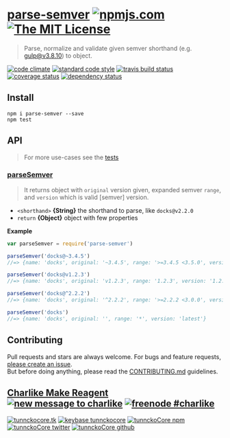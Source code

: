 # [parse-semver][author-www-url] [![npmjs.com][npmjs-img]][npmjs-url] [![The MIT License][license-img]][license-url] 

> Parse, normalize and validate given semver shorthand (e.g. gulp@v3.8.10) to object.

[![code climate][codeclimate-img]][codeclimate-url] [![standard code style][standard-img]][standard-url] [![travis build status][travis-img]][travis-url] [![coverage status][coveralls-img]][coveralls-url] [![dependency status][david-img]][david-url]


## Install
```
npm i parse-semver --save
npm test
```


## API
> For more use-cases see the [tests](./test.js)

### [parseSemver](./index.js#L40)
> It returns object with `original` version given, expanded semver `range`, and `version`
which is valid [semver] version.

- `<shorthand>` **{String}** the shorthand to parse, like `docks@v2.2.0`
- `return` **{Object}** object with few properties

**Example**

```js
var parseSemver = require('parse-semver')

parseSemver('docks@~3.4.5')
//=> {name: 'docks', original: '~3.4.5', range: '>=3.4.5 <3.5.0', version: '3.4.5'}

parseSemver('docks@v1.2.3')
//=> {name: 'docks', original: 'v1.2.3', range: '1.2.3', version: '1.2.3'}

parseSemver('docks@^2.2.2')
//=> {name: 'docks', original: '^2.2.2', range: '>=2.2.2 <3.0.0', version: '2.2.2'}

parseSemver('docks')
//=> {name: 'docks', original: '', range: '*', version: 'latest'}
```


## Contributing
Pull requests and stars are always welcome. For bugs and feature requests, [please create an issue](https://github.com/tunnckoCore/parse-semver/issues/new).  
But before doing anything, please read the [CONTRIBUTING.md](./CONTRIBUTING.md) guidelines.


## [Charlike Make Reagent](http://j.mp/1stW47C) [![new message to charlike][new-message-img]][new-message-url] [![freenode #charlike][freenode-img]][freenode-url]

[![tunnckocore.tk][author-www-img]][author-www-url] [![keybase tunnckocore][keybase-img]][keybase-url] [![tunnckoCore npm][author-npm-img]][author-npm-url] [![tunnckoCore twitter][author-twitter-img]][author-twitter-url] [![tunnckoCore github][author-github-img]][author-github-url]


[npmjs-url]: https://www.npmjs.com/package/parse-semver
[npmjs-img]: https://img.shields.io/npm/v/parse-semver.svg?label=parse-semver

[license-url]: https://github.com/tunnckoCore/parse-semver/blob/master/LICENSE.md
[license-img]: https://img.shields.io/badge/license-MIT-blue.svg


[codeclimate-url]: https://codeclimate.com/github/tunnckoCore/parse-semver
[codeclimate-img]: https://img.shields.io/codeclimate/github/tunnckoCore/parse-semver.svg

[travis-url]: https://travis-ci.org/tunnckoCore/parse-semver
[travis-img]: https://img.shields.io/travis/tunnckoCore/parse-semver.svg

[coveralls-url]: https://coveralls.io/r/tunnckoCore/parse-semver
[coveralls-img]: https://img.shields.io/coveralls/tunnckoCore/parse-semver.svg

[david-url]: https://david-dm.org/tunnckoCore/parse-semver
[david-img]: https://img.shields.io/david/tunnckoCore/parse-semver.svg

[standard-url]: https://github.com/feross/standard
[standard-img]: https://img.shields.io/badge/code%20style-standard-brightgreen.svg


[author-www-url]: http://www.tunnckocore.tk
[author-www-img]: https://img.shields.io/badge/www-tunnckocore.tk-fe7d37.svg

[keybase-url]: https://keybase.io/tunnckocore
[keybase-img]: https://img.shields.io/badge/keybase-tunnckocore-8a7967.svg

[author-npm-url]: https://www.npmjs.com/~tunnckocore
[author-npm-img]: https://img.shields.io/badge/npm-~tunnckocore-cb3837.svg

[author-twitter-url]: https://twitter.com/tunnckoCore
[author-twitter-img]: https://img.shields.io/badge/twitter-@tunnckoCore-55acee.svg

[author-github-url]: https://github.com/tunnckoCore
[author-github-img]: https://img.shields.io/badge/github-@tunnckoCore-4183c4.svg

[freenode-url]: http://webchat.freenode.net/?channels=charlike
[freenode-img]: https://img.shields.io/badge/freenode-%23charlike-5654a4.svg

[new-message-url]: https://github.com/tunnckoCore/messages
[new-message-img]: https://img.shields.io/badge/send%20me-message-green.svg
